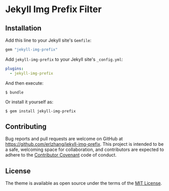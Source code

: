 # Jekyll Img Prefix Filter

## Installation

Add this line to your Jekyll site's `Gemfile`:

```ruby
gem "jekyll-img-prefix"
```

Add `jekyll-img-prefix` to your Jekyll site's `_config.yml`:

```yaml
plugins:
  - jekyll-img-prefix
```

And then execute:

    $ bundle

Or install it yourself as:

    $ gem install jekyll-img-prefix

## Contributing

Bug reports and pull requests are welcome on GitHub at https://github.com/erlzhang/jekyll-img-prefix. This project is intended to be a safe, welcoming space for collaboration, and contributors are expected to adhere to the [Contributor Covenant](http://contributor-covenant.org) code of conduct.

## License

The theme is available as open source under the terms of the [MIT License](https://opensource.org/licenses/MIT).
